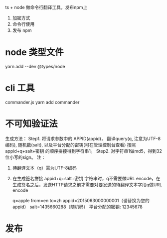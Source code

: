 ts + node 做命令行翻译工具，发布npm上

1. 加密方式
2. 命令行使用
3. 发布 npm

# node 类型文件
yarn add --dev @types/node

# cli 工具
commander.js
yarn add commander

# 不可知验证法
生成方法：
Step1. 将请求参数中的 APPID(appid)， 翻译query(q, 注意为UTF-8编码), 随机数(salt), 以及平台分配的密钥(可在管理控制台查看) 按照 appid+q+salt+密钥 的顺序拼接得到字符串1。
Step2. 对字符串1做md5，得到32位小写的sign。
注：
1. 待翻译文本（q）需为UTF-8编码
2. 在生成签名拼接 appid+q+salt+密钥 字符串时，q不需要做URL encode，在生成签名之后，发送HTTP请求之前才需要对要发送的待翻译文本字段q做URL encode

     q=apple
     from=en
     to=zh
     appid=2015063000000001（请替换为您的appid）
     salt=1435660288（随机码）
     平台分配的密钥: 12345678

# 发布
